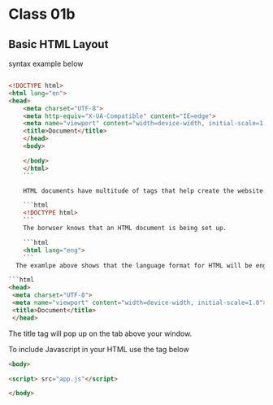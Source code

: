 # Class 01b

## Basic HTML Layout

syntax example below
```html

<!DOCTYPE html>
<html lang="en">
<head>
    <meta charset="UTF-8">
    <meta http-equiv="X-UA-Compatible" content="IE=edge">
    <meta name="viewport" content="width=device-width, initial-scale=1.0">
    <title>Document</title>
    </head>
    <body>

    </body>
    </html>
    ```

    HTML documents have multitude of tags that help create the website itself. It's up to the user to put it into play.

    ```html
    <!DOCTYPE html>
    ```
    The borwser knows that an HTML document is being set up.

    ```html
    <html lang="eng">
    ```
  The examlpe above shows that the language format for HTML will be english.

```html
<head>
 <meta charset="UTF-8">
 <meta name="viewport" content="width=device-width, initial-scale=1.0">
 <title>Document</title>
 </head>
 ```
 The title tag will pop up on the tab above your window.

 To include Javascript in your HTML use the tag below

 ```html
<body>

 <script> src="app.js"</script>

</body>

